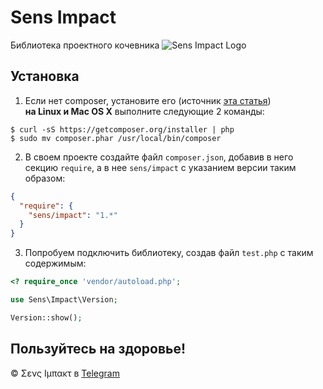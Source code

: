 # Sens Impact
Библиотека проектного кочевника
![Sens Impact Logo](https://content.sportslogos.net/logos/1/21/full/oh7bwuxz0kvn1sfmznlguf8fl.gif)

## Установка

1. Если нет composer, установите его (источник [эта статья][1])<br>
**на Linux и Mac OS X**  выполните следующие 2 команды:
```shell
$ curl -sS https://getcomposer.org/installer | php
$ sudo mv composer.phar /usr/local/bin/composer
```
2. В своем проекте создайте файл `composer.json`, 
добавив в него секцию `require`, а в нее `sens/impact`
с указанием версии таким образом:
```json
{
  "require": {
    "sens/impact": "1.*"
  }
}
```

3. Попробуем подключить библиотеку, создав файл `test.php`
с таким содержимым:
```php
<? require_once 'vendor/autoload.php';

use Sens\Impact\Version;

Version::show();
```

## Пользуйтесь на здоровье!
&copy; &Sigma;&epsilon;&nu;&sigmaf; &Iota;&mu;&pi;&alpha;&kappa;&tau; в [Telegram][2]

[1]: (https://makedev.org/articles/composer.html)
[2]: (https://t.me/sens_impact)
